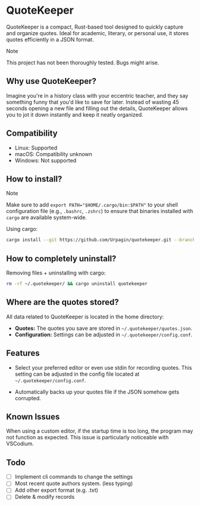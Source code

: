 # QuoteKeeper

QuoteKeeper is a compact, Rust-based tool designed to quickly capture and organize quotes. Ideal for academic, literary, or personal use, it stores quotes efficiently in a JSON format.

> [!NOTE]
> This project has not been thoroughly tested. Bugs might arise.

## Why use QuoteKeeper?

Imagine you're in a history class with your eccentric teacher, and they say something funny that you'd like to save for later. Instead of wasting 45 seconds opening a new file and filling out the details, QuoteKeeper allows you to jot it down instantly and keep it neatly organized.

## Compatibility

- Linux: Supported
- macOS: Compatibility unknown
- Windows: Not supported


## How to install?


> [!NOTE]
> Make sure to add `export PATH="$HOME/.cargo/bin:$PATH"` to your shell configuration file (e.g., `.bashrc`, `.zshrc`) to ensure that binaries installed with `cargo` are available system-wide.

Using cargo:
```bash
cargo install --git https://github.com/Urpagin/quotekeeper.git --branch master
```

## How to completely uninstall?

Removing files + uninstalling with cargo:

```bash
rm -rf ~/.quotekeeper/ && cargo uninstall quotekeeper
```
## Where are the quotes stored?

All data related to QuoteKeeper is located in the home directory:

- **Quotes:** The quotes you save are stored in `~/.quotekeeper/quotes.json`.
- **Configuration:** Settings can be adjusted in `~/.quotekeeper/config.conf`.

## Features

- Select your preferred editor or even use stdin for recording quotes. This setting can be adjusted in the config file located at `~/.quotekeeper/config.conf`.

- Automatically backs up your quotes file if the JSON somehow gets corrupted.


## Known Issues

When using a custom editor, if the startup time is too long, the program may not function as expected. This issue is particularly noticeable with VSCodium.

## Todo

- [ ] Implement cli commands to change the settings
- [ ] Most recent quote authors system. (less typing)
- [ ] Add other export format (e.g. .txt)
- [ ] Delete & modify records
